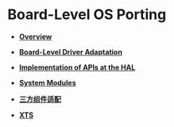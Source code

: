 # Board-Level OS Porting<a name="EN-US_TOPIC_0000001062604739"></a>

-   **[Overview](transplant-chip-board-overview.md)**  

-   **[Board-Level Driver Adaptation](transplant-chip-board-drive.md)**  

-   **[Implementation of APIs at the HAL](transplant-chip-board-hal.md)**  

-   **[System Modules](transplant-chip-board-component.md)**  

-   **[三方组件适配](transplant-chip-board-bundle.md)**  

-   **[XTS](transplant-chip-board-xts.md)**  


